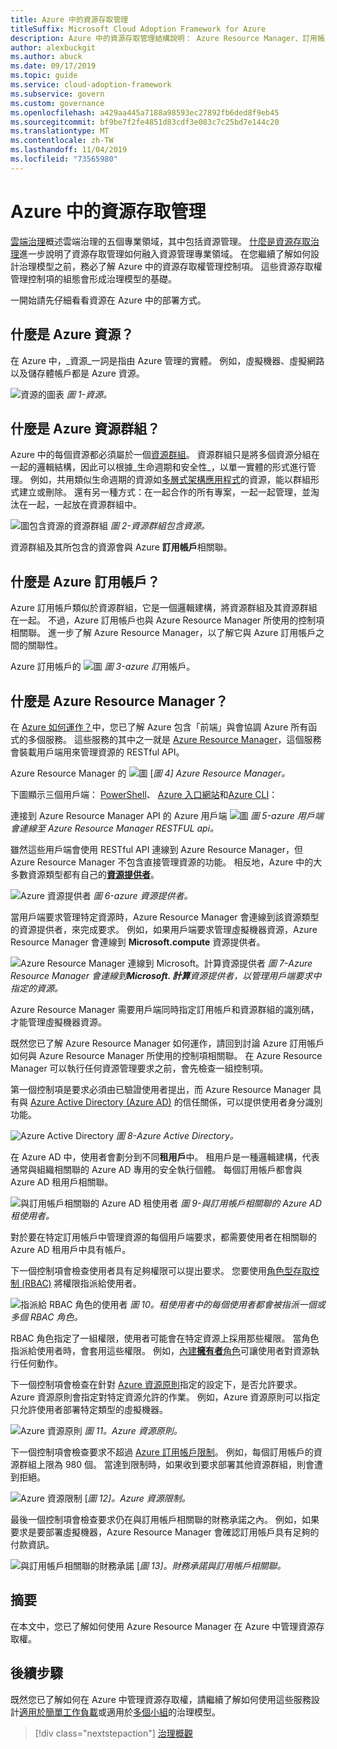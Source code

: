 ```yaml
---
title: Azure 中的資源存取管理
titleSuffix: Microsoft Cloud Adoption Framework for Azure
description: Azure 中的資源存取管理結構說明： Azure Resource Manager、訂用帳戶、資源群組和資源
author: alexbuckgit
ms.author: abuck
ms.date: 09/17/2019
ms.topic: guide
ms.service: cloud-adoption-framework
ms.subservice: govern
ms.custom: governance
ms.openlocfilehash: a429aa445a7188a98593ec27892fb6ded8f9eb45
ms.sourcegitcommit: bf9be7f2fe4851d83cdf3e083c7c25bd7e144c20
ms.translationtype: MT
ms.contentlocale: zh-TW
ms.lasthandoff: 11/04/2019
ms.locfileid: "73565980"
---
```

# <a name="resource-access-management-in-azure"></a>Azure 中的資源存取管理

[雲端治理](../index.md)概述雲端治理的五個專業領域，其中包括資源管理。 [什麼是資源存取治理](./index.md)進一步說明了資源存取管理如何融入資源管理專業領域。 在您繼續了解如何設計治理模型之前，務必了解 Azure 中的資源存取權管理控制項。 這些資源存取權管理控制項的組態會形成治理模型的基礎。

一開始請先仔細看看資源在 Azure 中的部署方式。

<!-- markdownlint-disable MD026 -->

## <a name="what-is-an-azure-resource"></a>什麼是 Azure 資源？

在 Azure 中，_資源_一詞是指由 Azure 管理的實體。 例如，虛擬機器、虛擬網路以及儲存體帳戶都是 Azure 資源。

![資源的圖表](../../_images/govern/design/governance-1-9.png)
*圖 1-資源。*

## <a name="what-is-an-azure-resource-group"></a>什麼是 Azure 資源群組？

Azure 中的每個資源都必須屬於一個[資源群組](https://docs.microsoft.com/azure/azure-resource-manager/resource-group-overview#resource-groups)。 資源群組只是將多個資源分組在一起的邏輯結構，因此可以根據_生命週期和安全性_，以單一實體的形式進行管理。 例如，共用類似生命週期的資源如[多層式架構應用程式](https://docs.microsoft.com/azure/architecture/guide/architecture-styles/n-tier)的資源，能以群組形式建立或刪除。 還有另一種方式：在一起合作的所有專案，一起一起管理，並淘汰在一起，一起放在資源群組中。

![圖包含資源的資源群組](../../_images/govern/design/governance-1-10.png)
*圖 2-資源群組包含資源。*

資源群組及其所包含的資源會與 Azure **訂用帳戶**相關聯。

## <a name="what-is-an-azure-subscription"></a>什麼是 Azure 訂用帳戶？

Azure 訂用帳戶類似於資源群組，它是一個邏輯建構，將資源群組及其資源群組在一起。 不過，Azure 訂用帳戶也與 Azure Resource Manager 所使用的控制項相關聯。 進一步了解 Azure Resource Manager，以了解它與 Azure 訂用帳戶之間的關聯性。

Azure 訂用帳戶的 ![圖](../../_images/govern/design/governance-1-11.png)
*圖 3-azure 訂*用帳戶。

## <a name="what-is-azure-resource-manager"></a>什麼是 Azure Resource Manager？

在 [Azure 如何運作？](../../getting-started/what-is-azure.md)中，您已了解 Azure 包含「前端」與會協調 Azure 所有函式的多個服務。 這些服務的其中之一就是 [Azure Resource Manager](https://docs.microsoft.com/azure/azure-resource-manager)，這個服務會裝載用戶端用來管理資源的 RESTful API。

Azure Resource Manager 的 ![圖](../../_images/govern/design/governance-1-12.png)
[*圖 4] Azure Resource Manager。*

下圖顯示三個用戶端： [PowerShell](https://docs.microsoft.com/powershell/azure/overview)、 [Azure 入口網站](https://portal.azure.com)和[Azure CLI](https://docs.microsoft.com/cli/azure)：

連接到 Azure Resource Manager API 的 Azure 用戶端 ![圖](../../_images/govern/design/governance-1-13.png)
*圖 5-azure 用戶端會連線至 Azure Resource Manager RESTFUL api。*

雖然這些用戶端會使用 RESTful API 連線到 Azure Resource Manager，但 Azure Resource Manager 不包含直接管理資源的功能。 相反地，Azure 中的大多數資源類型都有自己的[**資源提供者**](https://docs.microsoft.com/azure/azure-resource-manager/resource-group-overview#terminology)。

![Azure 資源提供者](../../_images/govern/design/governance-1-14.png)
*圖 6-azure 資源提供者。*

當用戶端要求管理特定資源時，Azure Resource Manager 會連線到該資源類型的資源提供者，來完成要求。 例如，如果用戶端要求管理虛擬機器資源，Azure Resource Manager 會連線到 **Microsoft.compute** 資源提供者。

![Azure Resource Manager 連線到 Microsoft。計算資源提供者](../../_images/govern/design/governance-1-15.png)
*圖 7-Azure Resource Manager 會連線到**Microsoft. 計算**資源提供者，以管理用戶端要求中指定的資源。*

Azure Resource Manager 需要用戶端同時指定訂用帳戶和資源群組的識別碼，才能管理虛擬機器資源。

既然您已了解 Azure Resource Manager 如何運作，請回到討論 Azure 訂用帳戶如何與 Azure Resource Manager 所使用的控制項相關聯。 在 Azure Resource Manager 可以執行任何資源管理要求之前，會先檢查一組控制項。

第一個控制項是要求必須由已驗證使用者提出，而 Azure Resource Manager 具有與 [Azure Active Directory (Azure AD)](https://docs.microsoft.com/azure/active-directory) 的信任關係，可以提供使用者身分識別功能。

![Azure Active Directory](../../_images/govern/design/governance-1-16.png)
*圖 8-Azure Active Directory。*

在 Azure AD 中，使用者會劃分到不同**租用戶**中。 租用戶是一種邏輯建構，代表通常與組織相關聯的 Azure AD 專用的安全執行個體。 每個訂用帳戶都會與 Azure AD 租用戶相關聯。

![與訂用帳戶相關聯的 Azure AD 租使用者](../../_images/govern/design/governance-1-17.png)
*圖 9-與訂用帳戶相關聯的 Azure AD 租使用者。*

對於要在特定訂用帳戶中管理資源的每個用戶端要求，都需要使用者在相關聯的 Azure AD 租用戶中具有帳戶。

下一個控制項會檢查使用者具有足夠權限可以提出要求。 您要使用[角色型存取控制 (RBAC)](https://docs.microsoft.com/azure/role-based-access-control) 將權限指派給使用者。

![指派給 RBAC 角色的使用者](../../_images/govern/design/governance-1-18.png)
*圖 10。租使用者中的每個使用者都會被指派一個或多個 RBAC 角色。*

RBAC 角色指定了一組權限，使用者可能會在特定資源上採用那些權限。 當角色指派給使用者時，會套用這些權限。 例如，[內建**擁有者**角色](https://docs.microsoft.com/azure/role-based-access-control/built-in-roles#owner)可讓使用者對資源執行任何動作。

下一個控制項會檢查在針對 [Azure 資源原則](https://docs.microsoft.com/azure/governance/policy)指定的設定下，是否允許要求。 Azure 資源原則會指定對特定資源允許的作業。 例如，Azure 資源原則可以指定只允許使用者部署特定類型的虛擬機器。

![Azure 資源原則](../../_images/govern/design/governance-1-19.png)
*圖 11。Azure 資源原則。*

下一個控制項會檢查要求不超過 [Azure 訂用帳戶限制](https://docs.microsoft.com/azure/azure-subscription-service-limits)。 例如，每個訂用帳戶的資源群組上限為 980 個。 當達到限制時，如果收到要求部署其他資源群組，則會遭到拒絕。

![Azure 資源限制](../../_images/govern/design/governance-1-20.png)
[*圖 12]。Azure 資源限制。*

最後一個控制項會檢查要求仍在與訂用帳戶相關聯的財務承諾之內。 例如，如果要求是要部署虛擬機器，Azure Resource Manager 會確認訂用帳戶具有足夠的付款資訊。

![與訂用帳戶相關聯的財務承諾](../../_images/govern/design/governance-1-21.png)
[*圖 13]。財務承諾與訂用帳戶相關聯。*

## <a name="summary"></a>摘要

在本文中，您已了解如何使用 Azure Resource Manager 在 Azure 中管理資源存取權。

## <a name="next-steps"></a>後續步驟

既然您已了解如何在 Azure 中管理資源存取權，請繼續了解如何使用這些服務設計[適用於簡單工作負載](./governance-simple-workload.md)或適用於[多個小組](./governance-multiple-teams.md)的治理模型。

> [!div class="nextstepaction"]
> [治理概觀](../index.md)
